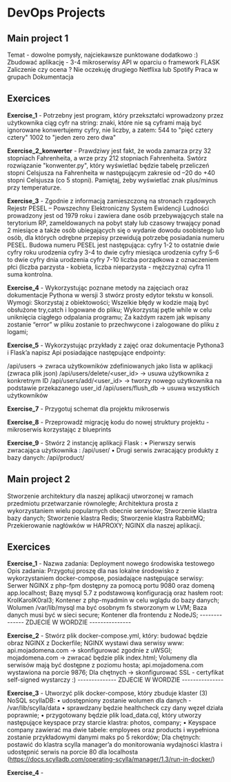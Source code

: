 # DevOps Projects

## Main project 1 
Temat - dowolne pomysły, najciekawsze punktowane dodatkowo :)
Zbudować aplikację - 3-4 mikroserwisy API w oparciu o framework FLASK
Zaliczenie czy ocena ?
Nie oczekuję drugiego Netflixa lub Spotify
Praca w grupach
Dokumentacja


## Exercices
**Exercise_1** - Potrzebny jest program, który przekształci wprowadzony przez użytkownika ciąg cyfr na string: znaki, które nie są cyframi mają być ignorowane konwertujemy cyfry, nie liczby, a zatem: 544 to "pięć cztery cztery" 1002 to "jeden zero zero dwa"

**Exercise_2_konwerter** - Prawdziwy jest fakt, że woda zamarza przy 32 stopniach Fahrenheita, a wrze przy 212 stopniach Fahrenheita. Swtórz rozwiązanie "konwenter.py", który wyświetlać będzie tabelę przeliczeń stopni Celsjusza na Fahrenheita w następującym zakresie od –20 do +40 stopni Celsjusza (co 5 stopni). Pamiętaj, żeby wyświetlać znak plus/minus przy temperaturze.

**Exercise_3** - Zgodnie z informacją zamieszczoną na stronach rządowych Rejestr PESEL – Powszechny Elektroniczny System Ewidencji Ludności prowadzony jest od 1979 roku i zawiera dane osób przebywających stale na terytorium RP, zameldowanych na pobyt stały lub czasowy trwający ponad 2 miesiące a także osób ubiegających się o wydanie dowodu osobistego lub osób, dla których odrębne przepisy przewidują potrzebę posiadania numeru PESEL.
Budowa numeru PESEL jest następująca:
cyfry 1-2 to ostatnie dwie cyfry roku urodzenia
cyfry 3-4 to dwie cyfry miesiąca urodzenia
cyfry 5-6 to dwie cyfry dnia urodzenia
cyfry 7-10 liczba porządkowa z oznaczeniem płci (liczba parzysta - kobieta, liczba nieparzysta - mężczyzna)
cyfra 11 suma kontrolna.

**Exercise_4** - Wykorzystując poznane metody na zajęciach oraz dokumentacje Pythona w wersji 3 stwórz prosty edytor tekstu w konsoli.
Wymogi:
Skorzystaj z obiektowości;
Wszelkie błędy w kodzie mają być obsłużone try,catch i logowane do pliku;
Wykorzystaj pętle while w celu uniknięcia ciągłego odpalania programu;
Za każdym razem jak wpisany zostanie “error” w pliku zostanie to przechwycone i zalogowane do pliku z logami;


**Exercise_5** - Wykorzystując przykłady z zajęć oraz dokumentacje Pythona3 i Flask’a napisz Api posiadające następujące endpointy:

/api/users -> zwraca użytkowników zdefiniowanych jako lista w aplikacji (zwraca plik json)
/api/users/delete/<user_id> -> usuwa użytkownika z konkretnym ID
/api/users/add/<user_id> -> tworzy nowego użytkownika na podstawie przekazanego user_id
/api/users/flush_db -> usuwa wszystkich użytkowników

**Exercise_7** - Przygotuj schemat dla projektu mikroserwis

**Exercise_8** - Przeprowadź migrację kodu do nowej struktury projektu - mikroserwis korzystając z blueprints


**Exercise_9** - Stwórz 2 instancję aplikacji Flask :
•	Pierwszy serwis zwracająca użytkownika : /api/user/<id>
•	Drugi serwis zwracający produkty z bazy danych: /api/product/<id>


## Main project 2
Stworzenie architektury dla naszej aplikacji utworzonej w ramach przedmiotu przetwarzanie równoległe;
Architektura prosta z wykorzystaniem wielu popularnych obecnie serwisów;
Stworzenie klastra bazy danych;
Stworzenie klastra Redis;
Stworzenie klastra RabbitMQ;
Przekierowanie nagłówków w HAPROXY;
NGINX dla naszej aplikacji.


## Exercices
**Exercise_1** - Nazwa zadania: Deployment nowego środowiska testowego
Opis zadania: Przygotuj proszę dla nas lokalne środowisko z wykorzystaniem docker-compose, posiadające następujące serwisy:
Serwer NGINX z php-fpm dostępny za pomocą portu 9080 oraz domeną app.localhost;
Bazę mysql 5.7 z podstawową konfiguracją oraz hasłem root: KrolKarolK0ral3;
Kontener z php-myadmin w celu wglądu do bazy danych;
Wolumen /var/lib/mysql ma być osobnym fs stworzonym w LVM;
Baza danych musi być w sieci secure;
Kontener dla frontendu z NodeJS;   -------------- ZDJECIE W WORDZIE ---------------

**Exercise_2** - Stwórz plik docker-compose.yml, który:
budować będzie obraz NGINX z Dockerfile;
NGINX wystawi dwa serwisy www:
api.mojadomena.com -> skonfigurować zgodnie z uWSGI;
mojadomena.com -> zwracać będzie plik index.html;
Volumeny dla serwisów mają być dostępne z poziomu hosta;
api.mojadomena.com wystawiona na porcie 9876;
Dla chętnych -> skonfigurować SSL - certyfikat self-signed wystarczy :)
									-------------- ZDJECIE W WORDZIE ---------------

**Exercise_3** - Utworzyć plik docker-compose, który zbuduje klaster (3) NoSQL scyllaDB:
•	udostępniony zostanie wolumen dla danych - /var/lib/scylla/data
•	sprawdzany będzie healthcheck czy dany węzeł działa poprawnie;
•	przygotowany będzie plik load_data.cql, który utworzy następujące keyspace przy starcie klastra: photos, company;
•	Keyspace company zawierać ma dwie tabele: employees oraz products i wypełniona zostanie przykładowymi danymi maks po 5 rekordów;
Dla chętnych: postawić do klastra scylla manager’a do monitorowania wydajności klastra i udostępnić serwis na porcie 80 dla localhosta (https://docs.scylladb.com/operating-scylla/manager/1.3/run-in-docker/)


**Exercise_4** -
